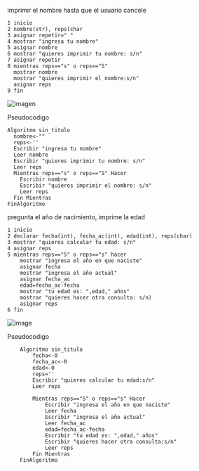 imprimir el nombre hasta que el usuario cancele

    1 inicio
    2 nombre(str), reps(char
    3 asignar repetir=" "
    4 mostrar "ingresa tu nombre"
    5 asignar nombre
    6 mostrar "quieres imprimir tu nombre: s/n"
    7 asignar repetir
    8 mientras reps=="s" o reps=="S"
      mostrar nombre
      mostrar "quieres imprimir el nombre:s/n"
      asignar reps
    9 fin
    
![imagen](https://user-images.githubusercontent.com/111446113/187957362-a1110296-bdd6-4ab9-8207-30e92b6374b2.png)

Pseudocodigo

    Algoritmo sin_titulo
      nombre<-""
      reps<-''
      Escribir "ingresa tu nombre"
      Leer nombre
      Escribir "quieres imprimir tu nombre: s/n"
      Leer reps
      Mientras reps=="s" o reps=="S" Hacer
        Escribir nombre
        Escribir "quieres imprimir el nombre: s/n"
        Leer reps
      Fin Mientras
    FinAlgoritmo

pregunta el año de nacimiento, imprime la edad

    1 inicio
    2 declarar fecha(int), fecha_ac(int), edad(int), reps(char)
    3 mostrar "quieres calcular tu edad: s/n"
    4 asignar reps
    5 mientras reps=="S" o reps=="s" hacer
        mostrar "ingresa el año en que naciste"
        asignar fecha
        mostrar "ingresa el año actual"
        asignar fecha_ac
        edad=fecha_ac-fecha
        mostrar "tu edad es: ",edad," años"
        mostrar "quieres hacer otra consulta: s/n)
        asignar reps
    6 fin 
![image](https://user-images.githubusercontent.com/111446113/188036642-864c4b58-b4b8-4063-9b1a-d16bd2110d65.png)

Pseudocodigo

        Algoritmo sin_titulo
            fecha<-0
            fecha_ac<-0
            edad<-0
            reps=''
            Escribir "quieres calcular tu edad:s/n"
            Leer reps

            Mientras reps=="S" o reps=="s" Hacer
                Escribir "ingresa el año en que naciste"
                Leer fecha
                Escribir "ingresa el año actual"
                Leer fecha_ac		
                edad=fecha_ac-fecha	
                Escribir "tu edad es: ",edad," años"
                Escribir "quieres hacer otra consulta:s/n"
                Leer reps
            Fin Mientras
        FinAlgoritmo
